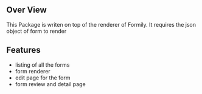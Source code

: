## Over View

This Package is writen on top of the renderer of Formily. It requires the json object of form to render

## Features

- listing of all the forms
- form renderer
- edit page for the form
- form review and detail page

